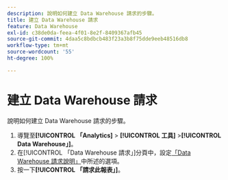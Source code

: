 ```yaml
---
description: 說明如何建立 Data Warehouse 請求的步驟。
title: 建立 Data Warehouse 請求
feature: Data Warehouse
exl-id: c38de0da-feea-4f01-8e2f-8409367afb45
source-git-commit: 4daa5c8bdbcb483f23a3b8f75dde9eeb48516db8
workflow-type: tm+mt
source-wordcount: '55'
ht-degree: 100%

---
```


# 建立 Data Warehouse 請求

說明如何建立 Data Warehouse 請求的步驟。

1. 導覽至&#x200B;**[!UICONTROL 「Analytics]** > **[!UICONTROL 工具]** >**[!UICONTROL Data Warehouse」]**。
1. 在[!UICONTROL 「Data Warehouse 請求」]分頁中，設定[「Data Warehouse 請求說明」](/help/export/data-warehouse/data-warehouse.md#section_F21C78ED36884C389C852E876AF5CDE8)中所述的選項。
1. 按一下&#x200B;**[!UICONTROL 「請求此報表」]**。
